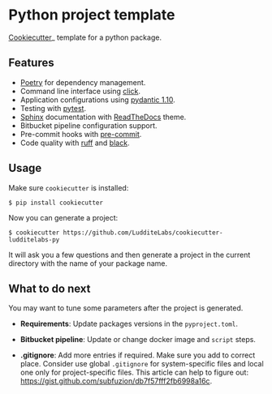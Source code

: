 # Python project template

[Cookiecutter](https://github.com/audreyr/cookiecutter)_ template for a python package.

## Features

* [Poetry](https://python-poetry.org/) for dependency management.
* Command line interface using [click](https://click.palletsprojects.com/).
* Application configurations using [pydantic 1.10](https://docs.pydantic.dev/1.10/).
* Testing with [pytest](https://docs.pytest.org/en/latest/).
* [Sphinx](http://sphinx-doc.org/) documentation with [ReadTheDocs](https://readthedocs.io/) theme.
* Bitbucket pipeline configuration support.
* Pre-commit hooks with [pre-commit](https://pre-commit.com/).
* Code quality with [ruff](https://github.com/charliermarsh/ruff) and
  [black](https://github.com/psf/black).

## Usage

Make sure `cookiecutter` is installed:

```shell
$ pip install cookiecutter
```

Now you can generate a project:
```shell
$ cookiecutter https://github.com/LudditeLabs/cookiecutter-ludditelabs-py
```

It will ask you a few questions and then generate a project in the current directory
with the name of your package name.

## What to do next

You may want to tune some parameters after the project is generated.

* **Requirements**: Update packages versions in the `pyproject.toml`.

* **Bitbucket pipeline**: Update or change docker image and `script` steps.

* **.gitignore**: Add more entries if required. Make sure you add to correct
  place. Consider use global ``.gitignore`` for system-specific files and local
  one only for project-specific files. This article can help to figure out:
  https://gist.github.com/subfuzion/db7f57fff2fb6998a16c.
